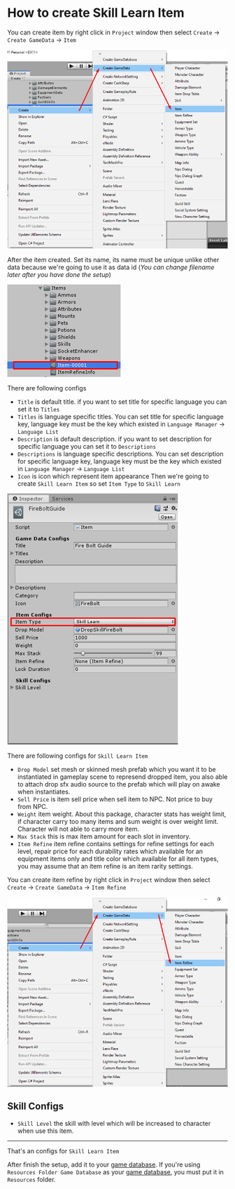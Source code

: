 # How to create Skill Learn Item

You can create item by right click in `Project` window then select `Create` -> `Create GameData` -> `Item`

![](../images/items/001.png)

After the item created. Set its name, its name must be unique unlike other data because we're going to use it as data id (*You can change filename later after you have done the setup*)

![](../images/items/002.png)

There are following configs

- `Title` is default title. if you want to set title for specific language you can set it to `Titles`
- `Titles` is language specific titles. You can set title for specific language key, language key must be the key which existed in `Language Manager` -> `Language List`
- `Description` is default description. if you want to set description for specific language you can set it to `Descriptions`
- `Descriptions` is language specific descriptions. You can set description for specific language key, language key must be the key which existed in `Language Manager` -> `Language List`
- `Icon` is icon which represent item appearance
Then we're going to create `Skill Learn Item` so set `Item Type` to `Skill Learn`

![](../images/items/003-13.png)

There are following configs for `Skill Learn Item`

- `Drop Model` set mesh or skinned mesh prefab which you want it to be instantiated in gameplay scene to represend dropped item, you also able to attach drop sfx audio source to the prefab which will play on awake when instantiates.
- `Sell Price` is item sell price when sell item to NPC. Not price to buy from NPC.
- `Weight` item weight. About this package, character stats has weight limit, if character carry too many items and sum weight is over weight limit. Character will not able to carry more item.
- `Max Stack` this is max item amount for each slot in inventory.
- `Item Refine` item refine contains settings for refine settings for each level, repair price for each durability rates which available for an equipment items only and title color which available for all item types, you may assume that an item refine is an item rarity settings.

You can create item refine by right click in `Project` window then select `Create` -> `Create GameData` -> `Item Refine`

![](../images/items/004.png)
## Skill Configs

- `Skill Level` the skill with level which will be increased to character when use this item.

* * *

That's an configs for `Skill Learn Item`

After finish the setup, add it to your [game database](pages/103-game-database.md). If you're using `Resources Folder Game Database` as your [game database](pages/103-game-database.md), you must put it in `Resources` folder.